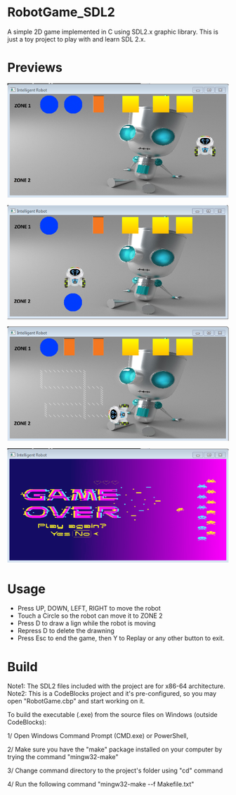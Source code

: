 # RobotGame_SDL2
A simple 2D game implemented in C using SDL2.x graphic library. This is just a toy project to play with and learn SDL 2.x.

# Previews
![Image of Yaktocat](Capture.PNG)

![Image of Yaktocat](Capture1.PNG)

![Image of Yaktocat](Capture2.PNG)

![Image of Yaktocat](Capture3.PNG)

# Usage
 - Press UP, DOWN, LEFT, RIGHT to move the robot
 - Touch a Circle so the robot can move it to ZONE 2
 - Press D to draw a lign while the robot is moving
 - Repress D to delete the drawning
 - Press Esc to end the game, then Y to Replay or any other button to exit.
 
# Build
Note1: The SDL2 files included with the project are for x86-64 architecture.
Note2: This is a CodeBlocks project and it's pre-configured, so you may open "RobotGame.cbp" and start working on it.

To build the executable (.exe) from the source files on Windows (outside CodeBlocks):

1/ Open Windows Command Prompt (CMD.exe) or PowerShell,

2/ Make sure you have the "make" package installed on your computer by trying the command "mingw32-make"

3/ Change command directory to the project's folder using "cd" command

4/ Run the following command "mingw32-make --f Makefile.txt"
